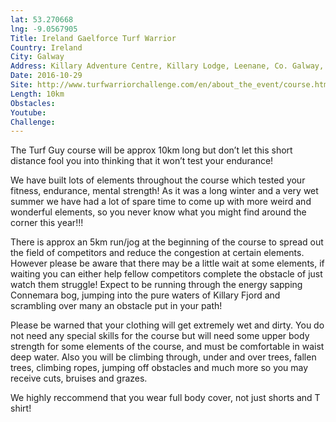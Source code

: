 ```yaml
---
lat: 53.270668
lng: -9.0567905
Title: Ireland Gaelforce Turf Warrior
Country: Ireland
City: Galway
Address: Killary Adventure Centre, Killary Lodge, Leenane, Co. Galway, Ireland
Date: 2016-10-29
Site: http://www.turfwarriorchallenge.com/en/about_the_event/course.html
Length: 10km
Obstacles:
Youtube:
Challenge:
---
```


The Turf Guy course will be approx 10km long but don’t let this short distance fool you into thinking that it won’t test your endurance!

We have built lots of elements throughout the course which tested your fitness, endurance, mental strength! As it was a long winter and a very wet summer we have had a lot of spare time to come up with more weird and wonderful elements, so you never know what you might find around the corner this year!!!

There is approx an 5km run/jog at the beginning of the course to spread out the field of competitors and reduce the congestion at certain elements. However please be aware that there may be a little wait at some elements, if waiting you can either help fellow competitors complete the obstacle of just watch them struggle! Expect to be running through the energy sapping Connemara bog, jumping into the pure waters of Killary Fjord and scrambling over many an obstacle put in your path!

Please be warned that your clothing will get extremely wet and dirty. You do not need any special skills for the course but will need some upper body strength for some elements of the course, and must be comfortable in waist deep water. Also you will be climbing through, under and over trees, fallen trees, climbing ropes, jumping off obstacles and much more so you may receive cuts, bruises and grazes.

We highly reccommend that you wear full body cover, not just shorts and T shirt!